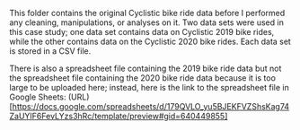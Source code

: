 This folder contains the original Cyclistic bike ride data before I performed any 
cleaning, manipulations, or analyses on it. Two data sets were used in this case study; one data set contains data on Cyclistic 2019 bike rides, while the other contains data on the Cyclistic 2020 bike rides. Each data set is stored in a CSV file. 

There is also a spreadsheet file containing the 2019 bike ride data but not the spreadsheet file containing the 2020 bike ride data because it is too large to be uploaded here; instead, here is the link to the spreadsheet file in Google Sheets: 
(URL)[https://docs.google.com/spreadsheets/d/179QVLO_yu5BJEKFVZShsKag74ZaUYIF6FevLYzs3hRc/template/preview#gid=640449855] 

